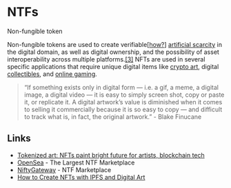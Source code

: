 # NTFs

Non-fungible token

Non-fungible tokens are used to create verifiable\[[how?](https://en.wikipedia.org/wiki/Wikipedia:Please_clarify)\] [artificial scarcity](https://en.wikipedia.org/wiki/Artificial_scarcity) in the digital domain, as well as digital ownership, and the possibility of asset interoperability across multiple platforms.[\[3\]](https://en.wikipedia.org/wiki/Non-fungible_token#cite_note-4) NFTs are used in several specific applications that require unique digital items like [crypto art](https://en.wikipedia.org/wiki/Crypto_art), digital [collectibles](https://en.wikipedia.org/wiki/Collectable), and [online gaming](https://en.wikipedia.org/wiki/Online_game).

> “If something exists only in digital form — i.e. a gif, a meme, a digital image, a digital video — it is easy to simply screen shot, copy or paste it, or replicate it. A digital artwork’s value is diminished when it comes to selling it commercially because it is so easy to copy — and difficult to track what is, in fact, the original artwork.” - Blake Finucane

## Links

* [Tokenized art: NFTs paint bright future for artists, blockchain tech](https://cointelegraph.com/news/tokenized-art-nfts-paint-bright-future-for-artists-blockchain-tech)
* [OpenSea](https://opensea.io/) - The Largest NTF Marketplace
* [NiftyGateway](https://niftygateway.com/) - NTF Marketplace
* [How to Create NFTs with IPFS and Digital Art](https://medium.com/pinata/ipfs-nfts-and-persistent-artwork-50a129587a36)


